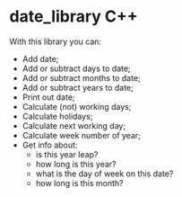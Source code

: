 # date_library C++
With this library you can:
- Add date;
- Add or subtract days to date;
- Add or subtract months to date;
- Add or subtract years to date;
- Print out date;
- Calculate (not) working days;
- Calculate holidays;
- Calculate next working day;
- Calculate week number of year;
- Get info about:
  * is this year leap?
  * how long is this year?
  * what is the day of week on this date?
  * how long is this month?
